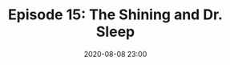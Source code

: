 ---
layout: post
title: "Episode 15: The Shining and Dr. Sleep"
date: 2020-08-08 23:00
file: https://archive.org/download/spook-box-15-dr-sleep-the-shining/SpookBox%2015%20Dr%20Sleep%20The%20Shining.mp3
summary: "Quick exerpt of episode"
description: "Longer information"
duration: "how long in minutes and seconds" 
length: "in seconds"
explicit: "yes" 
keywords: "horror, movie, podcast"
block: "no" 
voices: "Heather, Conor, Daf"
---